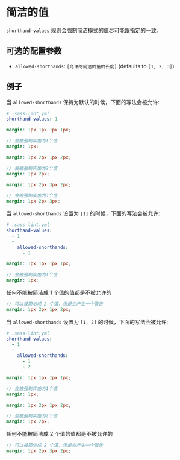 # 简洁的值

`shorthand-values` 规则会强制简洁模式的值尽可能跟指定的一致。

## 可选的配置参数

* `allowed-shorthands`: `[允许的简洁的值的长度]` (defaults to `[1, 2, 3]`)

## 例子

当 `allowed-shorthands` 保持为默认的时候，下面的写法会被允许:

```yml
# .sass-lint.yml
shorthand-values: 1
```

```scss
margin: 1px 1px 1px 1px;

// 会被强制实施为1个值
margin: 1px;
```
```scss
margin: 1px 2px 1px 2px;

// 会被强制实施为2个值
margin: 1px 2px;
```
```scss
margin: 1px 2px 3px 2px;

// 会被强制实施为3个值
margin: 1px 2px 3px;
```

当 `allowed-shorthands` 设置为 `[1]` 的时候，下面的写法会被允许:

```yml
# .sass-lint.yml
shorthand-values:
  - 1
  -
    allowed-shorthands:
      - 1
```

```scss
margin: 1px 1px 1px 1px;

// 会被强制实施为1个值
margin: 1px;
```

任何不能被简洁成 1 个值的值都是不被允许的
```scss
// 可以被简洁成 2 个值，但是会产生一个警告
margin: 1px 2px 1px 2px;
```

当 `allowed-shorthands` 设置为 `[1, 2]` 的时候，下面的写法会被允许:

```yml
# .sass-lint.yml
shorthand-values:
  - 1
  -
    allowed-shorthands:
      - 1
      - 2
```

```scss
margin: 1px 1px 1px 1px;

// 会被强制实施为1个值
margin: 1px;
```

```scss
margin: 1px 2px 1px 2px;

// 会被强制实施为2个值
margin: 1px 2px;
```

任何不能被简洁成 2 个值的值都是不被允许的
```scss
// 可以被简洁成 2 个值，但是会产生一个警告
margin: 1px 2px 3px 2px;
```
